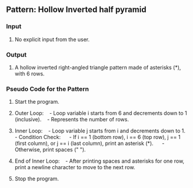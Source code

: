 ## Pattern: Hollow Inverted half pyramid

### Input
1. No explicit input from the user.

### Output
1. A hollow inverted right-angled triangle pattern made of asterisks (*), with 6 rows.

### Pseudo Code for the Pattern

1. Start the program.

2. Outer Loop:
   - Loop variable i starts from 6 and decrements down to 1 (inclusive).
   - Represents the number of rows.

3. Inner Loop:
   - Loop variable j starts from i and decrements down to 1.
   - Condition Check:
     - If i == 1 (bottom row), i == 6 (top row), j == 1 (first column), or j == i (last column), print an asterisk (*).
     - Otherwise, print spaces (" ").

4. End of Inner Loop:
   - After printing spaces and asterisks for one row, print a newline character to move to the next row.

5. Stop the program.
